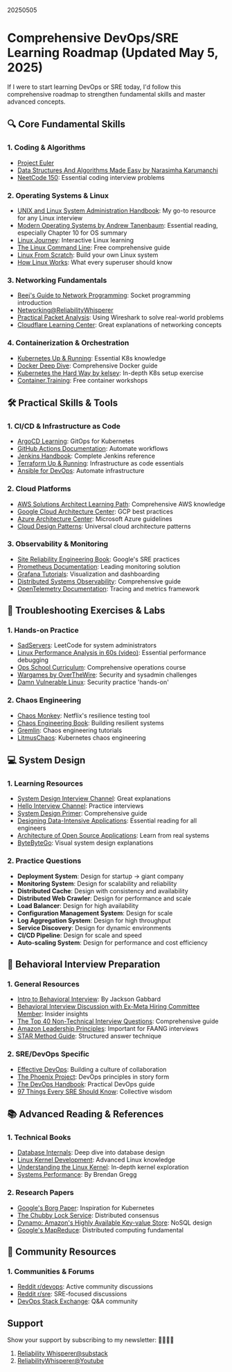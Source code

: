20250505
# Comprehensive DevOps/SRE Learning Roadmap (Updated May 5, 2025)

If I were to start learning DevOps or SRE today, I'd follow this comprehensive roadmap to strengthen fundamental skills and master advanced concepts.

## 🔍 Core Fundamental Skills

### 1. Coding & Algorithms
- [Project Euler](https://projecteuler.net/archives)
- [Data Structures And Algorithms Made Easy by Narasimha Karumanchi](https://www.amazon.co.uk/Data-Structures-Algorithms-Made-Easy/dp/8193245288#averageCustomerReviewsAnchor)
- [NeetCode 150](https://neetcode.io/practice?tab=neetcode150): Essential coding interview problems

### 2. Operating Systems & Linux
- [UNIX and Linux System Administration Handbook](https://www.amazon.com/UNIX-Linux-System-Administration-Handbook/dp/0134277554): My go-to resource for any Linux interview
- [Modern Operating Systems by Andrew Tanenbaum](https://www.amazon.com/Modern-Operating-Systems-Andrew-Tanenbaum/dp/013359162X): Essential reading, especially Chapter 10 for OS summary
- [Linux Journey](https://linuxjourney.com/): Interactive Linux learning
- [The Linux Command Line](https://linuxcommand.org/tlcl.php): Free comprehensive guide
- [Linux From Scratch](https://www.linuxfromscratch.org/): Build your own Linux system
- [How Linux Works](https://nostarch.com/howlinuxworks3): What every superuser should know

### 3. Networking Fundamentals
- [Beej's Guide to Network Programming](https://beej.us/guide/bgnet/): Socket programming introduction
- [Networking@ReliabilityWhisperer](https://reliabilitywhisperer.substack.com/t/networking)
- [Practical Packet Analysis](https://www.amazon.co.uk/Practical-Packet-Analysis-Wireshark-Real-World/dp/1593272669): Using Wireshark to solve real-world problems
- [Cloudflare Learning Center](https://www.cloudflare.com/learning/): Great explanations of networking concepts

### 4. Containerization & Orchestration
- [Kubernetes Up & Running](https://www.amazon.com/Kubernetes-Running-Dive-Future-Infrastructure/dp/1492046531): Essential K8s knowledge
- [Docker Deep Dive](https://www.amazon.com/Docker-Deep-Dive-Nigel-Poulton/dp/1521822808): Comprehensive Docker guide
- [Kubernetes the Hard Way by kelsey](https://github.com/kelseyhightower/kubernetes-the-hard-way): In-depth K8s setup exercise
- [Container.Training](https://container.training/): Free container workshops

## 🛠️ Practical Skills & Tools

### 1. CI/CD & Infrastructure as Code
- [ArgoCD Learning](https://argo-cd.readthedocs.io/en/stable/): GitOps for Kubernetes
- [GitHub Actions Documentation](https://docs.github.com/en/actions): Automate workflows
- [Jenkins Handbook](https://www.jenkins.io/doc/book/): Complete Jenkins reference
- [Terraform Up & Running](https://www.terraformupandrunning.com/): Infrastructure as code essentials
- [Ansible for DevOps](https://www.ansiblefordevops.com/): Automate infrastructure

### 2. Cloud Platforms
- [AWS Solutions Architect Learning Path](https://aws.amazon.com/training/learn-about/architect/): Comprehensive AWS knowledge
- [Google Cloud Architecture Center](https://cloud.google.com/architecture): GCP best practices
- [Azure Architecture Center](https://learn.microsoft.com/en-us/azure/architecture/): Microsoft Azure guidelines
- [Cloud Design Patterns](https://learn.microsoft.com/en-us/azure/architecture/patterns/): Universal cloud architecture patterns

### 3. Observability & Monitoring
- [Site Reliability Engineering Book](https://sre.google/sre-book/table-of-contents/): Google's SRE practices
- [Prometheus Documentation](https://prometheus.io/docs/introduction/overview/): Leading monitoring solution
- [Grafana Tutorials](https://grafana.com/tutorials/): Visualization and dashboarding
- [Distributed Systems Observability](https://www.oreilly.com/library/view/distributed-systems-observability/9781492033431/): Comprehensive guide
- [OpenTelemetry Documentation](https://opentelemetry.io/docs/): Tracing and metrics framework

## 🧪 Troubleshooting Exercises & Labs

### 1. Hands-on Practice
- [SadServers](https://sadservers.com/): LeetCode for system administrators
- [Linux Performance Analysis in 60s (video)](https://www.brendangregg.com/blog/2015-12-03/linux-perf-60s-video.html): Essential performance debugging
- [Ops School Curriculum](https://www.opsschool.org/): Comprehensive operations course
- [Wargames by OverTheWire](https://overthewire.org/wargames/): Security and sysadmin challenges
- [Damn Vulnerable Linux](https://www.vulnhub.com/series/damn-vulnerable-linux-dvl,1/): Security practice 'hands-on'

### 2. Chaos Engineering
- [Chaos Monkey](https://netflix.github.io/chaosmonkey/): Netflix's resilience testing tool
- [Chaos Engineering Book](https://www.oreilly.com/library/view/chaos-engineering/9781492043850/): Building resilient systems
- [Gremlin](https://www.gremlin.com/community/tutorials/): Chaos engineering tutorials
- [LitmusChaos](https://litmuschaos.io/): Kubernetes chaos engineering

## 💻 System Design

### 1. Learning Resources
- [System Design Interview Channel](https://www.youtube.com/@SystemDesignInterview): Great explanations
- [Hello Interview Channel](https://www.youtube.com/@hello_interview): Practice interviews
- [System Design Primer](https://github.com/donnemartin/system-design-primer): Comprehensive guide
- [Designing Data-Intensive Applications](https://dataintensive.net/): Essential reading for all engineers
- [Architecture of Open Source Applications](https://aosabook.org/): Learn from real systems
- [ByteByteGo](https://bytebytego.com/): Visual system design explanations

### 2. Practice Questions
- **Deployment System**: Design for startup → giant company
- **Monitoring System**: Design for scalability and reliability
- **Distributed Cache**: Design with consistency and availability
- **Distributed Web Crawler**: Design for performance and scale
- **Load Balancer**: Design for high availability
- **Configuration Management System**: Design for scale
- **Log Aggregation System**: Design for high throughput
- **Service Discovery**: Design for dynamic environments
- **CI/CD Pipeline**: Design for scale and speed
- **Auto-scaling System**: Design for performance and cost efficiency

## 👥 Behavioral Interview Preparation

### 1. General Resources
- [Intro to Behavioral Interview](https://www.youtube.com/watch?v=PJKYqLP6MRE): By Jackson Gabbard
- [Behavioral Interview Discussion with Ex-Meta Hiring Committee Member](https://www.youtube.com/watch?v=bBvPQZmPXwQ): Insider insights
- [The Top 40 Non-Technical Interview Questions](https://reliabilitywhisperer.substack.com/p/mastering-non-technical-interview): Comprehensive guide
- [Amazon Leadership Principles](https://www.amazon.jobs/en/principles): Important for FAANG interviews
- [STAR Method Guide](https://www.themuse.com/advice/star-interview-method): Structured answer technique

### 2. SRE/DevOps Specific
- [Effective DevOps](https://www.oreilly.com/library/view/effective-devops/9781491926291/): Building a culture of collaboration
- [The Phoenix Project](https://itrevolution.com/product/the-phoenix-project/): DevOps principles in story form
- [The DevOps Handbook](https://itrevolution.com/product/the-devops-handbook/): Practical DevOps guide
- [97 Things Every SRE Should Know](https://www.oreilly.com/library/view/97-things-every/9781492081487/): Collective wisdom

## 📚 Advanced Reading & References

### 1. Technical Books
- [Database Internals](https://www.databass.dev/): Deep dive into database design
- [Linux Kernel Development](https://www.amazon.com/Linux-Kernel-Development-Robert-Love/dp/0672329468): Advanced Linux knowledge
- [Understanding the Linux Kernel](https://www.oreilly.com/library/view/understanding-the-linux/0596005652/): In-depth kernel exploration
- [Systems Performance](https://www.brendangregg.com/systems-performance-2nd-edition-book.html): By Brendan Gregg

### 2. Research Papers
- [Google's Borg Paper](https://research.google/pubs/pub43438/): Inspiration for Kubernetes
- [The Chubby Lock Service](https://research.google/pubs/pub27897/): Distributed consensus
- [Dynamo: Amazon's Highly Available Key-value Store](https://www.allthingsdistributed.com/files/amazon-dynamo-sosp2007.pdf): NoSQL design
- [Google's MapReduce](https://research.google/pubs/pub62/): Distributed computing fundamental

## 🌟 Community Resources

### 1. Communities & Forums
- [Reddit r/devops](https://www.reddit.com/r/devops/): Active community discussions
- [Reddit r/sre](https://www.reddit.com/r/sre/): SRE-focused discussions
- [DevOps Stack Exchange](https://devops.stackexchange.com/): Q&A community


## Support
Show your support by subscribing to my newsletter: 💓💓💓💓

       
1.  [Reliability Whisperer@substack](https://reliabilitywhisperer.substack.com/)
2.  [ ReliabilityWhisperer@Youtube](https://www.youtube.com/@ReliabilityWhisperer)
